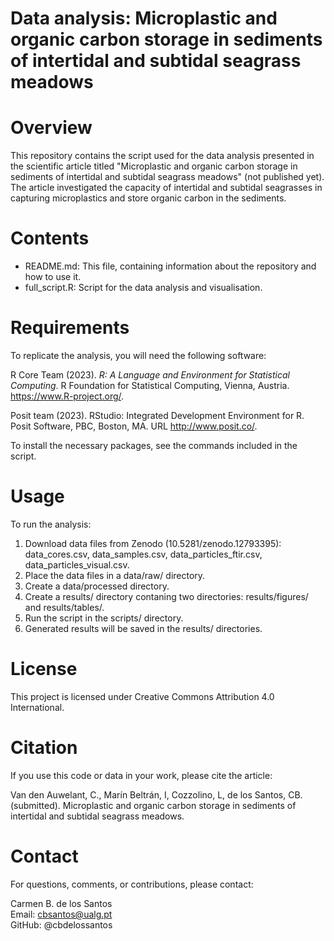 # Data analysis: Microplastic and organic carbon storage in sediments of intertidal and subtidal seagrass meadows     

# Overview

This repository contains the script used for the data analysis presented in the scientific article titled "Microplastic and organic carbon storage in sediments of intertidal and subtidal seagrass meadows" (not published yet). The article investigated the capacity of intertidal and subtidal seagrasses in capturing microplastics and store organic carbon in the sediments.    

# Contents

* README.md: This file, containing information about the repository and how to use it.    
* full_script.R: Script for the data analysis and visualisation.       

# Requirements

To replicate the analysis, you will need the following software:

R Core Team (2023). _R: A Language and Environment for Statistical Computing_. R Foundation for Statistical Computing,
  Vienna, Austria. <https://www.R-project.org/>.
  
Posit team (2023). RStudio: Integrated Development Environment for R. Posit Software, PBC, Boston, MA. URL
  http://www.posit.co/.

To install the necessary packages, see the commands included in the script.    

# Usage

To run the analysis:

1. Download data files from Zenodo (10.5281/zenodo.12793395): data_cores.csv, data_samples.csv, data_particles_ftir.csv, data_particles_visual.csv.
2. Place the data files in a data/raw/ directory.    
3. Create a data/processed directory.   
4. Create a results/ directory contaning two directories: results/figures/ and results/tables/. 
5. Run the script in the scripts/ directory.  
6. Generated results will be saved in the results/ directories.     

# License

This project is licensed under Creative Commons Attribution 4.0 International.

# Citation

If you use this code or data in your work, please cite the article:    

Van den Auwelant, C., Marín Beltrán, I, Cozzolino, L, de los Santos, CB. (submitted). Microplastic and organic carbon storage in sediments of intertidal and subtidal seagrass meadows.    

# Contact    

For questions, comments, or contributions, please contact:    

Carmen B. de los Santos    
Email: cbsantos@ualg.pt     
GitHub: @cbdelossantos    

